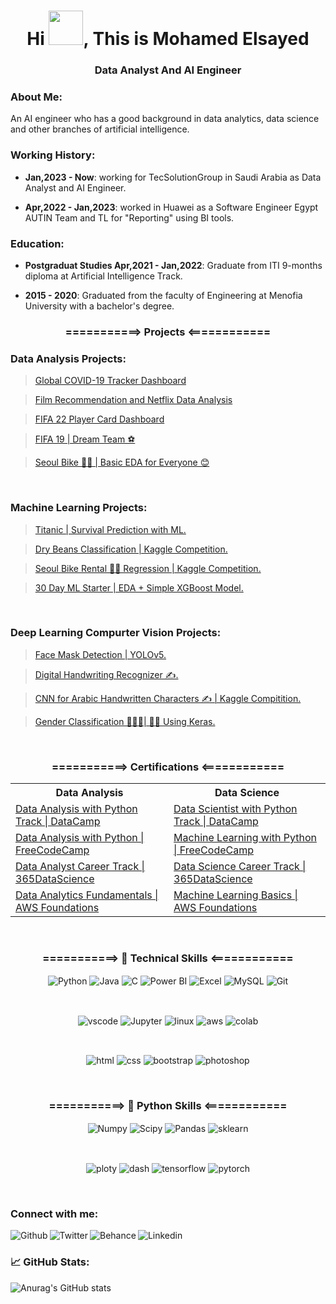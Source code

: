 <h1 align="center"> Hi <img src="https://github.com/mitul3737/mitul3737/blob/main/Wave.gif" width="55" height="55">, This is Mohamed Elsayed </h1>
<h3 align="center"> Data Analyst And AI Engineer</h3>

### About Me:

An AI engineer who has a good background in data analytics, data science and other branches of artificial intelligence.

### Working History:

- **Jan,2023 - Now**: working for TecSolutionGroup in Saudi Arabia as Data Analyst and AI Engineer.
 
- **Apr,2022 - Jan,2023**: worked in Huawei as a Software Engineer Egypt AUTIN Team and TL for "Reporting" using BI tools.

### Education:
- **Postgraduat Studies Apr,2021 - Jan,2022**: Graduate from ITI 9-months diploma at Artificial Intelligence Track.

- **2015 - 2020**: Graduated from the faculty of Engineering at Menofia University with a bachelor's degree.


<h3 align="center"> ===========> Projects <============ </h3>
  
 ### Data Analysis Projects:
  
> <a href="https://github.com/MhmdSyd/Covid_19_DashBoard_Tracker" target="_blank">Global COVID-19 Tracker Dashboard</a>
  
> <a href="https://github.com/MhmdSyd/Film_Recommendation" target="_blank">Film Recommendation and Netflix Data Analysis</a>
  
> <a href="https://github.com/MhmdSyd/FIFA22-Player-Card" target="_blank"> FIFA 22 Player Card Dashboard </a>

> <a href="https://www.kaggle.com/mhmdsyed/fifa-19-dream-team" target="_blank"> FIFA 19 | Dream Team ⚽️ </a>

> <a href="https://www.kaggle.com/mhmdsyed/seoul-bike-basic-eda-for-everyone" target="_blank"> Seoul Bike 🚴‍♂️ | Basic EDA for Everyone 😊 </a>

<br />
  
### Machine Learning Projects:
  
  > <a href="https://www.kaggle.com/mhmdsyed/titanic-survival-prediction-with-ml">Titanic | Survival Prediction with ML.</a>
  
  > <a href="https://www.kaggle.com/mhmdsyed/dry-beans-final-teamup">Dry Beans Classification | Kaggle Competition.</a>
  
  > <a href="https://www.kaggle.com/mhmdsyed/seoul-bike-rental-regression-model">Seoul Bike Rental 🚴‍♂️ Regression | Kaggle Competition.</a>
  
  > <a href="https://www.kaggle.com/mhmdsyed/30-day-ml-starter-eda-simple-xgboost-model">30 Day ML Starter | EDA + Simple XGBoost Model.</a>
<br />
  
### Deep Learning Compurter Vision Projects:
  
  > <a href="https://www.kaggle.com/mhmdsyed/face-mask-detection-yolov5"> Face Mask Detection | YOLOv5.</a>
  
  > <a href="https://www.kaggle.com/mhmdsyed/digital-handwriting-recognizer"> Digital Handwriting Recognizer ✍️.</a>
  
  > <a href="https://www.kaggle.com/mhmdsyed/cnn-for-arabic-handwritten-characters"> CNN for Arabic Handwritten Characters ✍️ | Kaggle Compitition.</a>
  
  > <a href="https://www.kaggle.com/mhmdsyed/gender-classification-using-keras"> Gender Classification 🧍🏻‍♀️| 🧍‍♂️ Using Keras.</a>
  <br />  
  
<h3 align="center"> ===========> Certifications <============ </h3>

  <table border="0"; align="center" >
    <tr>
      <th>Data Analysis</th>
      <th>Data Science</th>
   </tr>
    
   <tr>
      <td><a href="https://bit.ly/3poS9yq"> Data Analysis with Python Track | DataCamp </a></td>
      <td><a href="https://bit.ly/3Iu4tFg"> Data Scientist with Python Track | DataCamp </a></td>
   </tr>
   <tr>
      <td><a href="https://bit.ly/3Hx3gvn"> Data Analysis with Python | FreeCodeCamp </a></td>
      <td><a href="https://bit.ly/3M7I2rF"> Machine Learning with Python | FreeCodeCamp </a></td>
   </tr>
   <tr>
      <td><a href="https://bit.ly/3snt4Ga"> Data Analyst Career Track | 365DataScience </a></td>
      <td><a href="https://bit.ly/3pjmKgL"> Data Science Career Track | 365DataScience </a></td>
   </tr>
   <tr>
      <td><a href="https://bit.ly/35EnFBO"> Data Analytics Fundamentals | AWS Foundations </a></td>
      <td><a href="https://bit.ly/3JS930m"> Machine Learning Basics | AWS Foundations </a></td>
   </tr>
  </table>
  
<br />  
  
  <h3 align="center"> ===========> 🔧 Technical Skills <============ </h3>
  <p align="center">
      <img align="center" alt="Python" src="https://img.shields.io/badge/Python-FFD43B?style=for-the-badge&logo=python&logoColor=blue">
      <img align="center" alt="Java" src="https://img.shields.io/badge/Java-ED8B00?style=for-the-badge&logo=java&logoColor=white">
       <img align="center" alt="C" src="https://img.shields.io/badge/C-00599C?style=for-the-badge&logo=c&logoColor=white">
      <img align="center" alt="Power BI" src="https://img.shields.io/badge/PowerBI-F2C811?style=for-the-badge&logo=Power%20BI&logoColor=white">
      <img align="center" alt="Excel" src="https://img.shields.io/badge/Microsoft_Excel-217346?style=for-the-badge&logo=microsoft-excel&logoColor=white">
      <img align="center" alt="MySQL" src="https://img.shields.io/badge/MySQL-005C84?style=for-the-badge&logo=mysql&logoColor=white">
      <img align="center" alt="Git" src="https://img.shields.io/badge/GIT-E44C30?style=for-the-badge&logo=git&logoColor=white">
  </p>
  <br />

  <p align="center">
  <img align="center" alt="vscode" src="https://img.shields.io/badge/Visual_Studio_Code-0078D4?style=for-the-badge&logo=visual%20studio%20code&logoColor=white">
  <img align="center" alt="Jupyter" src="https://img.shields.io/badge/Jupyter-F37626.svg?&style=for-the-badge&logo=Jupyter&logoColor=white">
  <img align="center" alt="linux" src="https://img.shields.io/badge/Linux-FCC624?style=for-the-badge&logo=linux&logoColor=black">
  <img align="center" alt="aws" src="https://img.shields.io/badge/Amazon_AWS-FF9900?style=for-the-badge&logo=amazonaws&logoColor=white">
  <img align="center" alt="colab" src="https://img.shields.io/badge/Colab-F9AB00?style=for-the-badge&logo=googlecolab&color=525252">
  
    
    
  </p>
  <br /> 
  
  <p align="center">
    <img align="center" alt="html" src="https://img.shields.io/badge/HTML5-E34F26?style=for-the-badge&logo=html5&logoColor=white">
    <img align="center" alt="css" src="https://img.shields.io/badge/CSS3-1572B6?style=for-the-badge&logo=css3&logoColor=white">
    <img align="center" alt="bootstrap" src="https://img.shields.io/badge/Bootstrap-563D7C?style=for-the-badge&logo=bootstrap&logoColor=white">
    <img align="center" alt="photoshop" src="https://img.shields.io/badge/Adobe%20Photoshop-31A8FF?style=for-the-badge&logo=Adobe%20Photoshop&logoColor=black">
    
    
  </p>
  <br /> 
  <h3 align="center"> ===========> 🔧 Python Skills <============ </h3>
  <p align="center">
    <img align="center" alt="Numpy" src="https://img.shields.io/badge/Numpy-777BB4?style=for-the-badge&logo=numpy&logoColor=white">
    <img align="center" alt="Scipy" src="https://img.shields.io/badge/SciPy-654FF0?style=for-the-badge&logo=SciPy&logoColor=white">
    <img align="center" alt="Pandas" src="https://img.shields.io/badge/Pandas-2C2D72?style=for-the-badge&logo=pandas&logoColor=white">
    <img align="center" alt="sklearn" src="https://img.shields.io/badge/scikit_learn-F7931E?style=for-the-badge&logo=scikit-learn&logoColor=white">
    
  </p>
  <br /> 
  
  <p align="center">
    <img align="center" alt="ploty" src="https://img.shields.io/badge/Plotly-239120?style=for-the-badge&logo=plotly&logoColor=white">
    <img align="center" alt="dash" src="https://img.shields.io/badge/dash-008DE4?style=for-the-badge&logo=dash&logoColor=white">
    <img align="center" alt="tensorflow" src="https://img.shields.io/badge/TensorFlow-FF6F00?style=for-the-badge&logo=TensorFlow&logoColor=white">
    <img align="center" alt="pytorch" src="https://img.shields.io/badge/PyTorch-EE4C2C?style=for-the-badge&logo=PyTorch&logoColor=white">
    
  </p>
  <br /> 
  
### Connect with me:

<a href="https://www.kaggle.com/mhmdsyed" target="blank">
  <img align="left" alt="Github" src="https://img.shields.io/badge/Kaggle-20BEFF?style=for-the-badge&logo=Kaggle&logoColor=white">
  </a>
<a href="https://twitter.com/Mohamed87489779" >
  
  <img align="left" alt="Twitter" src="https://img.shields.io/badge/Twitter-1DA1F2?style=for-the-badge&logo=twitter&logoColor=white">
  </a>
<a href="https://www.behance.net/euzma216fd81">
<img align="left" alt="Behance" src="https://img.shields.io/badge/-Behance-blue?style=for-the-badge&logo=behance&logoColor=white">
  </a>
<a href="https://www.linkedin.com/in/mhmdsyd/">
<img align="left" alt="Linkedin" src="https://img.shields.io/badge/LinkedIn-0077B5?style=for-the-badge&logo=linkedin&logoColor=white">
</a>
<br />
  
 ###  &#x1f4c8; GitHub Stats:
  
![Anurag's GitHub stats](https://github-readme-stats.vercel.app/api?username=MhmdSyd&show_icons=true&theme=tokyonight)
